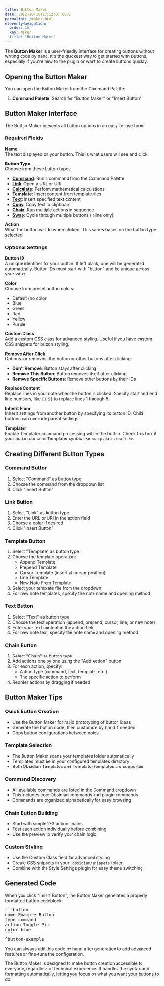 ```yaml
---
title: Button Maker
date: 2022-10-16T17:12:07.067Z
permalink: /maker.html
eleventyNavigation:
  order: 10
  key: maker
  title: "Button Maker"
---
```


The **Button Maker** is a user-friendly interface for creating buttons without writing code by hand. It's the quickest way to get started with Buttons, especially if you're new to the plugin or want to create buttons quickly.

## Opening the Button Maker

You can open the Button Maker from the Command Palette:

1. **Command Palette**: Search for "Button Maker" or "Insert Button"

## Button Maker Interface

The Button Maker presents all button options in an easy-to-use form:

### Required Fields

**Name**  
The text displayed on your button. This is what users will see and click.

**Button Type**  
Choose from these button types:
- **[Command](/usage/types/command)**: Run a command from the Command Palette
- **[Link](/usage/types/link)**: Open a URL or URI  
- **[Calculate](/usage/types/calculate)**: Perform mathematical calculations
- **[Template](/usage/types/template)**: Insert content from template files
- **[Text](/usage/types/text)**: Insert specified text content
- **[Copy](/usage/types/copy)**: Copy text to clipboard
- **[Chain](/usage/types/chain)**: Run multiple actions in sequence
- **[Swap](/usage/types/swap)**: Cycle through multiple buttons (inline only)

**Action**  
What the button will do when clicked. This varies based on the button type selected.

### Optional Settings

**Button ID**  
A unique identifier for your button. If left blank, one will be generated automatically. Button IDs must start with "button" and be unique across your vault.

**Color**  
Choose from preset button colors:
- Default (no color)
- Blue
- Green  
- Red
- Yellow
- Purple

**Custom Class**  
Add a custom CSS class for advanced styling. Useful if you have custom CSS snippets for button styling.

**Remove After Click**  
Options for removing the button or other buttons after clicking:
- **Don't Remove**: Button stays after clicking
- **Remove This Button**: Button removes itself after clicking  
- **Remove Specific Buttons**: Remove other buttons by their IDs

**Replace Content**  
Replace lines in your note when the button is clicked. Specify start and end line numbers, like `[1,5]` to replace lines 1 through 5.

**Inherit From**  
Inherit settings from another button by specifying its button ID. Child buttons can override parent settings.

**Templater**  
Enable Templater command processing within the button. Check this box if your action contains Templater syntax like `<% tp.date.now() %>`.

## Creating Different Button Types

### Command Button
1. Select "Command" as button type
2. Choose the command from the dropdown list
3. Click "Insert Button"

### Link Button  
1. Select "Link" as button type
2. Enter the URL or URI in the action field
3. Choose a color if desired
4. Click "Insert Button"

### Template Button
1. Select "Template" as button type
2. Choose the template operation:
   - Append Template
   - Prepend Template  
   - Cursor Template (insert at cursor position)
   - Line Template
   - New Note From Template
3. Select your template file from the dropdown
4. For new note templates, specify the note name and opening method

### Text Button
1. Select "Text" as button type
2. Choose the text operation (append, prepend, cursor, line, or new note)
3. Enter your text content in the action field
4. For new note text, specify the note name and opening method

### Chain Button
1. Select "Chain" as button type
2. Add actions one by one using the "Add Action" button
3. For each action, specify:
   - Action type (command, text, template, etc.)
   - The specific action to perform
4. Reorder actions by dragging if needed

## Button Maker Tips

### Quick Button Creation
- Use the Button Maker for rapid prototyping of button ideas
- Generate the button code, then customize by hand if needed
- Copy button configurations between notes

### Template Selection
- The Button Maker scans your templates folder automatically
- Templates must be in your configured templates directory
- Both Obsidian Templates and Templater templates are supported

### Command Discovery
- All available commands are listed in the Command dropdown
- This includes core Obsidian commands and plugin commands
- Commands are organized alphabetically for easy browsing

### Chain Button Building
- Start with simple 2-3 action chains
- Test each action individually before combining
- Use the preview to verify your chain logic

### Custom Styling
- Use the Custom Class field for advanced styling
- Create CSS snippets in your `.obsidian/snippets` folder
- Combine with the Style Settings plugin for easy theme switching

## Generated Code

When you click "Insert Button", the Button Maker generates a properly formatted button codeblock:

<pre>
```button
name Example Button
type command
action Toggle Pin
color blue
```
^button-example
</pre>

You can always edit this code by hand after generation to add advanced features or fine-tune the configuration.

The Button Maker is designed to make button creation accessible to everyone, regardless of technical experience. It handles the syntax and formatting automatically, letting you focus on what you want your buttons to do.
